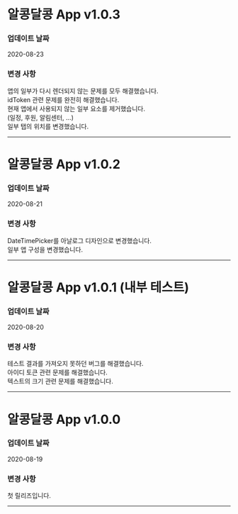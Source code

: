 # 알콩달콩 App v1.0.3
### 업데이트 날짜

2020-08-23

### 변경 사항
앱의 일부가 다시 렌더되지 않는 문제를 모두 해결했습니다.  
idToken 관련 문제를 완전히 해결했습니다.  
현재 앱에서 사용되지 않는 일부 요소를 제거했습니다.  
(일정, 후원, 알림센터, ...)  
일부 탭의 위치를 변경했습니다.  

- - -

# 알콩달콩 App v1.0.2
### 업데이트 날짜

2020-08-21  

### 변경 사항  
DateTimePicker를 아날로그 디자인으로 변경했습니다.  
일부 앱 구성을 변경했습니다.  

- - -

# 알콩달콩 App v1.0.1 (내부 테스트)
### 업데이트 날짜

2020-08-20  

### 변경 사항  
테스트 결과를 가져오지 못하던 버그를 해결했습니다.  
아이디 토큰 관련 문제를 해결했습니다.  
텍스트의 크기 관련 문제를 해결했습니다.  

- - -

# 알콩달콩 App v1.0.0
### 업데이트 날짜

2020-08-19  

### 변경 사항  
첫 릴리즈입니다.  

- - -